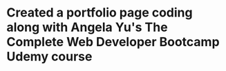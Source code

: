 # Created a portfolio page coding along with Angela Yu's The Complete Web Developer Bootcamp Udemy course
